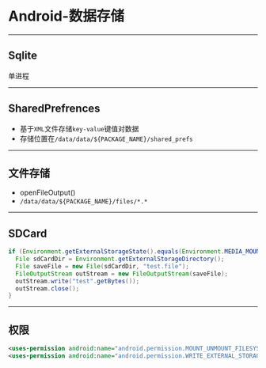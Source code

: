 # Android-数据存储

- - -

## Sqlite

单进程

- - -

## SharedPrefrences

- 基于`XML`文件存储`key-value`键值对数据
- 存储位置在`/data/data/${PACKAGE_NAME}/shared_prefs`

- - -

## 文件存储

- openFileOutput()
- `/data/data/${PACKAGE_NAME}/files/*.*`

- - -

## SDCard

```java
if (Environment.getExternalStorageState().equals(Environment.MEDIA_MOUNTED)) {
  File sdCardDir = Environment.getExternalStorageDirectory();
  File saveFile = new File(sdCardDir, "test.file");
  FileOutputStream outStream = new FileOutputStream(saveFile);
  outStream.write("test".getBytes());
  outStream.close();
}
```

- - -

## 权限

```xml
<uses-permission android:name="android.permission.MOUNT_UNMOUNT_FILESYSTEMS"/>
<uses-permission android:name="android.permission.WRITE_EXTERNAL_STORAGE"/>
```
